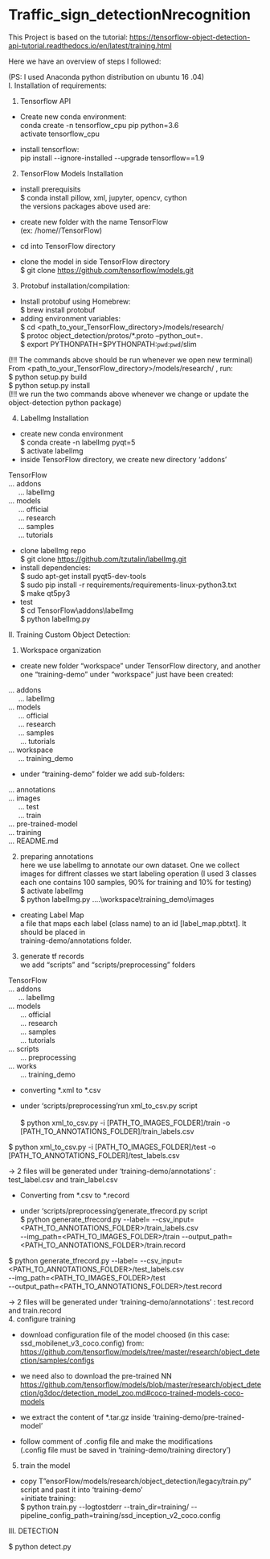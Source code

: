 # Traffic_sign_detectionNrecognition

This Project is based on the tutorial: 
https://tensorflow-object-detection-api-tutorial.readthedocs.io/en/latest/training.html

Here we have an overview of steps I followed:

(PS: I used Anaconda python distribution on ubuntu 16 .04)<br>
I. Installation of requirements:<br>
1. Tensorflow API<br>
+ Create new conda environment:<br>
conda create -n tensorflow_cpu pip python=3.6<br>
activate tensorflow_cpu<br>

+ install tensorflow:<br>
pip install --ignore-installed --upgrade tensorflow==1.9<br>

2. TensorFlow Models Installation<br>
+ install prerequisits<br>
$ conda install pillow, xml, jupyter, opencv, cython<br>
the versions packages above used are:<br>

+ create new folder with the name TensorFlow<br>
(ex: /home/<user>/TensorFlow)<br>
+ cd into TensorFlow directory<br>
+ clone the model in side TensorFlow directory<br>
$ git clone https://github.com/tensorflow/models.git<br>

3. Protobuf installation/compilation:<br>
+ Install protobuf using Homebrew:<br>
$ brew install protobuf<br>
+ adding environment variables:<br>
$ cd <path_to_your_TensorFlow_directory>/models/research/<br>
$ protoc object_detection/protos/*.proto –python_out=.<br>
$ export PYTHONPATH=$PYTHONPATH:`pwd`:`pwd`/slim<br>

(!!! The commands above should be run whenever we open new terminal)<br>
From <path_to_your_TensorFlow_directory>/models/research/ , run:<br>
$ python setup.py build<br>
$ python setup.py install<br>
(!!! we run the two commands above whenever we change or update the object-detection python package)<br>

4. LabelImg Installation<br>
+ create new conda environment<br>
$ conda create -n labelImg pyqt=5<br>
$ activate labelImg<br>
+ inside TensorFlow directory, we create new directory ‘addons’<br>

TensorFlow<br>
... addons<br>
    &nbsp;&nbsp;&nbsp;&nbsp;&nbsp;... labelImg<br>
... models<br>
    &nbsp;&nbsp;&nbsp;&nbsp;&nbsp;... official<br>
    &nbsp;&nbsp;&nbsp;&nbsp;&nbsp;... research<br>
    &nbsp;&nbsp;&nbsp;&nbsp;&nbsp;... samples<br>
    &nbsp;&nbsp;&nbsp;&nbsp;&nbsp;... tutorials<br>
    
+ clone labelImg repo<br>
$ git clone https://github.com/tzutalin/labelImg.git<br>
+ install dependencies:<br>
$ sudo apt-get install pyqt5-dev-tools<br>
$ sudo pip install -r requirements/requirements-linux-python3.txt<br>
$ make qt5py3<br>
+ test<br>
$ cd TensorFlow\addons\labelImg<br>
$ python labelImg.py<br>

II. Training Custom Object Detection:<br>
1. Workspace organization<br>
+ create new folder “workspace” under TensorFlow directory, and another one “training-demo” under “workspace” just have been created:<br>

... addons<br>
    &nbsp;&nbsp;&nbsp;&nbsp;&nbsp;... labelImg<br>
... models<br>
    &nbsp;&nbsp;&nbsp;&nbsp;&nbsp;... official<br>
    &nbsp;&nbsp;&nbsp;&nbsp;&nbsp;... research<br>
    &nbsp;&nbsp;&nbsp;&nbsp;&nbsp;... samples<br>
   &nbsp;&nbsp;&nbsp;&nbsp;&nbsp; ... tutorials<br>
... workspace<br>
    &nbsp;&nbsp;&nbsp;&nbsp;&nbsp;... training_demo<br>
    
+ under “training-demo”  folder we add sub-folders: <br>

... annotations<br>
... images<br>
    &nbsp;&nbsp;&nbsp;&nbsp;&nbsp;... test<br>
    &nbsp;&nbsp;&nbsp;&nbsp;&nbsp;... train<br>
... pre-trained-model<br>
... training<br>
... README.md<br>

2. preparing annotations<br>
here we use labelImg to annotate our own dataset. One we collect images for diffrent classes we start labeling operation
(I used 3 classes each one contains 100 samples, 90% for training and 10% for testing)<br>
$ activate labelImg<br>
$ python labelImg.py ..\..\workspace\training_demo\images<br>
+ creating Label Map<br>
a file that maps each label (class name) to an id [label_map.pbtxt]. It should be placed in<br>
training-demo/annotations folder.<br>
3. generate tf records<br>
we add “scripts” and “scripts/preprocessing” folders<br>

TensorFlow<br>
... addons<br>
   &nbsp;&nbsp;&nbsp;&nbsp;&nbsp;... labelImg<br>
... models<br>
  &nbsp;&nbsp;&nbsp;&nbsp;&nbsp; ... official<br>
  &nbsp;&nbsp;&nbsp;&nbsp;&nbsp; ... research<br>
  &nbsp;&nbsp;&nbsp;&nbsp;&nbsp; ... samples<br>
  &nbsp;&nbsp;&nbsp;&nbsp;&nbsp; ... tutorials<br>
... scripts<br>
  &nbsp;&nbsp;&nbsp;&nbsp;&nbsp; ... preprocessing<br>
... works<br>
   &nbsp;&nbsp;&nbsp;&nbsp;&nbsp; ... training_demo<br>

+ converting *.xml to *.csv<br>
- under ‘scripts/preprocessing’run xml_to_csv.py script <br>  
$ python xml_to_csv.py -i [PATH_TO_IMAGES_FOLDER]/train -o [PATH_TO_ANNOTATIONS_FOLDER]/train_labels.csv<br>

$ python xml_to_csv.py -i [PATH_TO_IMAGES_FOLDER]/test -o [PATH_TO_ANNOTATIONS_FOLDER]/test_labels.csv<br>

→ 2 files will be generated under ‘training-demo/annotations’ : test_label.csv and train_label.csv<br>

+ Converting from *.csv to *.record<br>
- under ‘scripts/preprocessing’generate_tfrecord.py script<br>
$ python generate_tfrecord.py --label=<LABEL> --csv_input=<PATH_TO_ANNOTATIONS_FOLDER>/train_labels.csv<br>
--img_path=<PATH_TO_IMAGES_FOLDER>/train  --output_path=<PATH_TO_ANNOTATIONS_FOLDER>/train.record<br>

$ python generate_tfrecord.py --label=<LABEL> --csv_input=<PATH_TO_ANNOTATIONS_FOLDER>/test_labels.csv<br>
--img_path=<PATH_TO_IMAGES_FOLDER>/test<br>
--output_path=<PATH_TO_ANNOTATIONS_FOLDER>/test.record<br>

→ 2 files will be generated under ‘training-demo/annotations’ : test.record and train.record<br>
4. configure training<br>
+ download configuration file of the model choosed (in this case: ssd_mobilenet_v3_coco.config) from:
https://github.com/tensorflow/models/tree/master/research/object_detection/samples/configs<br>

+ we need also to download the pre-trained NN<br>
https://github.com/tensorflow/models/blob/master/research/object_detection/g3doc/detection_model_zoo.md#coco-trained-models-coco-models<br>

+ we extract the content of *.tar.gz inside ‘training-demo/pre-trained-model’<br>

+ follow comment of .config file and make the modifications<br>
(.config file must be saved in ‘training-demo/training directory’)<br>

5. train the model<br>
+ copy T”ensorFlow/models/research/object_detection/legacy/train.py” script and past it into ‘training-demo’<br>
+initiate training:<br>
$ python train.py --logtostderr --train_dir=training/ --pipeline_config_path=training/ssd_inception_v2_coco.config<br>

III. DETECTION<br>

$ python detect.py










